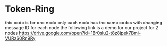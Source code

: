 # Token-Ring
this code is for one node only 
each node has the same codes with changing message ID for each node 
the following link is a demo for our project for 2 nodes 
 https://drive.google.com/open?id=1Br0sIu2-t8z8jpek7Bmi-VURzS0Rn9Ry 
